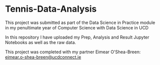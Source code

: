 # Tennis-Data-Analysis
This project was submitted as part of the Data Science in Practice module in my penultimate year of Computer Science with Data Science in UCD

In this repository I have uploaded my Prep, Analysis and Result Jupyter Notebooks as well as the raw data.

This project was completed with my partner Eimear O'Shea-Breen: eimear.o-shea-breen@ucdconnect.ie



